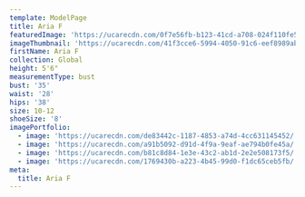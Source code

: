 ```yaml
---
template: ModelPage
title: Aria F
featuredImage: 'https://ucarecdn.com/0f7e56fb-b123-41cd-a708-024f110fe595/'
imageThumbnail: 'https://ucarecdn.com/41f3cce6-5994-4050-91c6-eef8989abe3f/'
firstName: Aria F
collection: Global
height: 5'6"
measurementType: bust
bust: '35'
waist: '28'
hips: '38'
size: 10-12
shoeSize: '8'
imagePortfolio:
  - image: 'https://ucarecdn.com/de83442c-1187-4853-a74d-4cc631145452/'
  - image: 'https://ucarecdn.com/a91b5092-d91d-4f9a-9eaf-ae794b0fe45a/'
  - image: 'https://ucarecdn.com/b81c8d84-1e3e-43c2-ab1d-2e2e508173f5/'
  - image: 'https://ucarecdn.com/1769430b-a223-4b45-99d0-f1dc65ceb5fb/'
meta:
  title: Aria F
---
```


